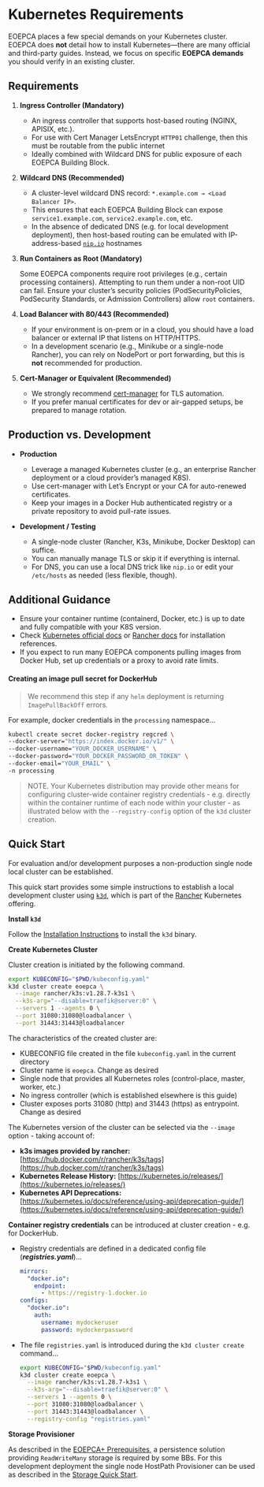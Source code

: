 # Kubernetes Requirements

EOEPCA places a few special demands on your Kubernetes cluster. EOEPCA does **not** detail how to install Kubernetes—there are many official and third-party guides. Instead, we focus on specific **EOEPCA demands** you should verify in an existing cluster.

## Requirements

1. **Ingress Controller (Mandatory)**

    - An ingress controller that supports host-based routing (NGINX, APISIX, etc.).
    - For use with Cert Manager LetsEncrypt `HTTP01` challenge, then this must be routable from the public internet
    - Ideally combined with Wildcard DNS for public exposure of each EOEPCA Building Block.

2. **Wildcard DNS (Recommended)**

    - A cluster-level wildcard DNS record: `*.example.com → <Load Balancer IP>`.
    - This ensures that each EOEPCA Building Block can expose `service1.example.com`, `service2.example.com`, etc.
    - In the absence of dedicated DNS (e.g. for local development deployment), then host-based routing can be emulated with IP-address-based [`nip.io`](https://nip.io/) hostnames

3. **Run Containers as Root (Mandatory)**  

    Some EOEPCA components require root privileges (e.g., certain processing containers). Attempting to run them under a non-root UID can fail. Ensure your cluster’s security policies (PodSecurityPolicies, PodSecurity Standards, or Admission Controllers) allow `root` containers.

4. **Load Balancer with 80/443 (Recommended)**  

    - If your environment is on-prem or in a cloud, you should have a load balancer or external IP that listens on HTTP/HTTPS. 
    - In a development scenario (e.g., Minikube or a single-node Rancher), you can rely on NodePort or port forwarding, but this is **not** recommended for production.

5. **Cert-Manager or Equivalent (Recommended)**  

    - We strongly recommend [cert-manager](https://cert-manager.io/) for TLS automation. 
    - If you prefer manual certificates for dev or air-gapped setups, be prepared to manage rotation.

## Production vs. Development

- **Production**  

    - Leverage a managed Kubernetes cluster (e.g., an enterprise Rancher deployment or a cloud provider’s managed K8S).  
    - Use cert-manager with Let’s Encrypt or your CA for auto-renewed certificates.  
    - Keep your images in a Docker Hub authenticated registry or a private repository to avoid pull-rate issues.

- **Development / Testing**

    - A single-node cluster (Rancher, K3s, Minikube, Docker Desktop) can suffice.  
    - You can manually manage TLS or skip it if everything is internal.  
    - For DNS, you can use a local DNS trick like `nip.io` or edit your `/etc/hosts` as needed (less flexible, though).


## Additional Guidance

- Ensure your container runtime (containerd, Docker, etc.) is up to date and fully compatible with your K8S version.
- Check [Kubernetes official docs](https://kubernetes.io/docs/setup/) or [Rancher docs](https://rancher.com/docs/rke/latest/en/) for installation references.
- If you expect to run many EOEPCA components pulling images from Docker Hub, set up credentials or a proxy to avoid rate limits.

#### Creating an image pull secret for DockerHub

> We recommend this step if any `helm` deployment is returning `ImagePullBackOff` errors.

For example, docker credentials in the `processing` namespace...

```bash
kubectl create secret docker-registry regcred \
--docker-server="https://index.docker.io/v1/" \
--docker-username="YOUR_DOCKER_USERNAME" \
--docker-password="YOUR_DOCKER_PASSWORD_OR_TOKEN" \
--docker-email="YOUR_EMAIL" \
-n processing
```

> NOTE. Your Kubernetes distribution may provide other means for configuring cluster-wide container registry credentials - e.g. directly within the container runtime of each node within your cluster - as illustrated below with the `--registry-config` option of the `k3d` cluster creation.

## Quick Start

For evaluation and/or development purposes a non-production single node local cluster can be established.

This quick start provides some simple instructions to establish a local development cluster using [`k3d`](https://k3d.io/), which is part of the [Rancher](https://www.rancher.com/quick-start) Kubernetes offering.

**Install `k3d`**

Follow the [Installation Instructions](https://k3d.io/stable/#releases) to install the `k3d` binary.

**Create Kubernetes Cluster**

Cluster creation is initiated by the following command.

```bash
export KUBECONFIG="$PWD/kubeconfig.yaml"
k3d cluster create eoepca \
  --image rancher/k3s:v1.28.7-k3s1 \
  --k3s-arg="--disable=traefik@server:0" \
  --servers 1 --agents 0 \
  --port 31080:31080@loadbalancer \
  --port 31443:31443@loadbalancer
```

The characteristics of the created cluster are:

* KUBECONFIG file created in the file `kubeconfig.yaml` in the current directory
* Cluster name is `eoepca`. Change as desired
* Single node that provides all Kubernetes roles (control-place, master, worker, etc.)
* No ingress controller (which is established elsewhere is this guide)
* Cluster exposes ports 31080 (http) and 31443 (https) as entrypoint. Change as desired

The Kubernetes version of the cluster can be selected via the `--image` option - taking account of:

* **k3s images provided by rancher:** [https://hub.docker.com/r/rancher/k3s/tags](https://hub.docker.com/r/rancher/k3s/tags)
* **Kubernetes Release History:** [https://kubernetes.io/releases/](https://kubernetes.io/releases/)
* **Kubernetes API Deprecations:** [https://kubernetes.io/docs/reference/using-api/deprecation-guide/](https://kubernetes.io/docs/reference/using-api/deprecation-guide/)

**Container registry credentials** can be introduced at cluster creation - e.g. for DockerHub.

* Registry credentials are defined in a dedicated config file (**_registries.yaml_**)...

    ```yaml
    mirrors:
      "docker.io":
        endpoint:
          - https://registry-1.docker.io
    configs:
      "docker.io":
        auth:
          username: mydockeruser
          password: mydockerpassword
    ```

* The file `registries.yaml` is introduced during the `k3d cluster create` command...

    ```bash
    export KUBECONFIG="$PWD/kubeconfig.yaml"
    k3d cluster create eoepca \
      --image rancher/k3s:v1.28.7-k3s1 \
      --k3s-arg="--disable=traefik@server:0" \
      --servers 1 --agents 0 \
      --port 31080:31080@loadbalancer \
      --port 31443:31443@loadbalancer \
      --registry-config "registries.yaml"
    ```

**Storage Provisioner**

As described in the [EOEPCA+ Prerequisites](storage.md), a persistence solution providing `ReadWriteMany` storage is required by some BBs. For this development deployment the single node HostPath Provisioner can be used as described in the [Storage Quick Start](storage.md#quick-start).
